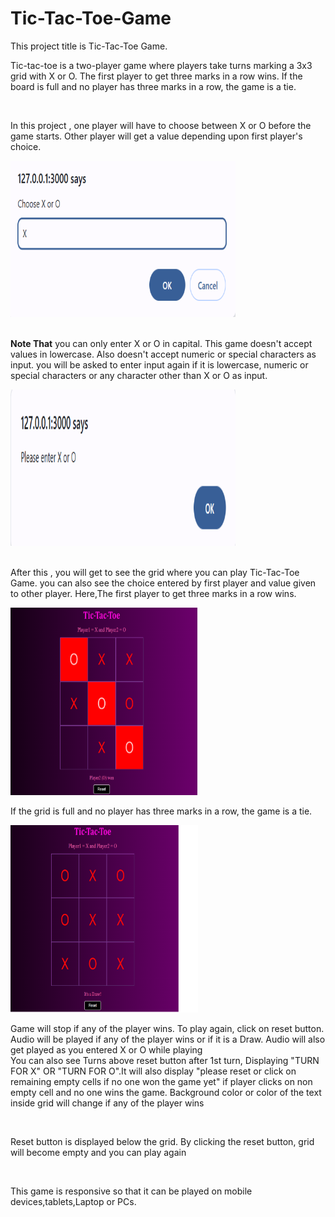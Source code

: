 # Tic-Tac-Toe-Game
This project title is Tic-Tac-Toe Game.<br>
<p>Tic-tac-toe is a two-player game where players take turns marking a 3x3 grid with X or O. The first player to get three marks in a row wins. If the board is full and no player has three marks in a row, the game is a tie.</p><br>

<p> In this project , one player will have to choose between X or O before the game starts. Other player will get a value depending upon first player's choice.<br><p><img src="/images/choice.png" width="360" height="250"></p><br> <strong>Note That</strong> you can only enter X or O in capital. This game doesn't accept values in lowercase. Also doesn't accept numeric or special characters as input. you will be asked to enter input again if it is lowercase, numeric or special characters or any character other than X or O as input.<br><p><img src="/images/invalid choice.png" width="360" height="250"></p><br> After this , you will get to see the grid where you can play Tic-Tac-Toe Game. you can also see the choice entered by first player and value given to other player. Here,The first player to get three marks in a row wins. <br><p><img src="/images/wins.png" width="300" height="300"></p>
 If the grid is full and no player has three marks in a row, the game is a tie.<br>
 <p><img src="/images/Draw.png" width="300" height="300"></p>
Game will stop if any of the player wins. To play again, click on reset button. Audio will be played if any of the player wins or if it is a Draw. Audio will also get played as you entered X or O while playing<br>You can also see Turns above reset button after 1st turn, Displaying "TURN FOR X" OR "TURN FOR O".It will also display "please reset or click on remaining empty cells if no one won the game yet" if player clicks on non empty cell and no one wins the game. Background color or color of the text inside grid will change if any of the player wins</p><br><p>Reset button is displayed below the grid. By clicking the reset button, grid will become empty and you can play again </p><br>
<p>This game is responsive so that it can be played on mobile devices,tablets,Laptop or PCs.</p>

